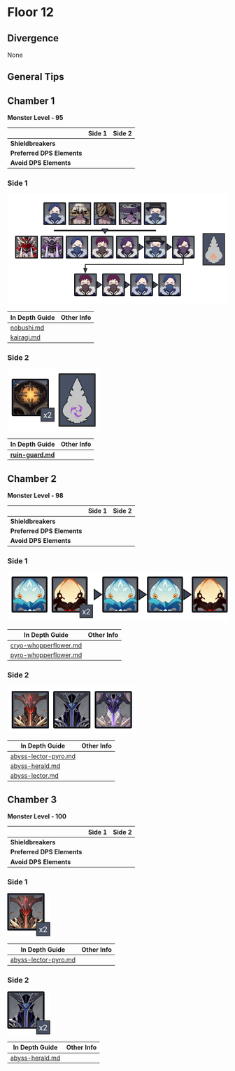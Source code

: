 # Floor 12

## Divergence <a href="#general-tips" id="general-tips"></a>

None

## General Tips

## Chamber 1

**Monster Level - 95**

|                            | Side 1 | Side 2 |
| -------------------------- | :----: | :----: |
| **Shieldbreakers**         |        |        |
| **Preferred DPS Elements** |        |        |
| **Avoid DPS Elements**     |        |        |

### Side 1

![](../../.gitbook/assets/12-1-1v26.png)

| In Depth Guide                                            | Other Info |
| --------------------------------------------------------- | ---------- |
| [nobushi.md](../../monsters/samurai/nobushi.md "mention") |            |
| [kairagi.md](../../monsters/samurai/kairagi.md "mention") |            |



### Side 2

![](../../.gitbook/assets/12-1-2v26.png)

| In Depth Guide                                                                  | Other Info |
| ------------------------------------------------------------------------------- | ---------- |
| ****[ruin-guard.md](../../monsters/ruin-constructs/ruin-guard.md "mention")**** |            |



## Chamber 2

**Monster Level - 98**

|                            | Side 1 | Side 2 |
| -------------------------- | :----: | :----: |
| **Shieldbreakers**         |        |        |
| **Preferred DPS Elements** |        |        |
| **Avoid DPS Elements**     |        |        |

### Side 1

![](../../.gitbook/assets/12-2-1v26.png)

| In Depth Guide                                                                  | Other Info |
| ------------------------------------------------------------------------------- | ---------- |
| [cryo-whopperflower.md](../../monsters/animals/cryo-whopperflower.md "mention") |            |
| [pyro-whopperflower.md](../../monsters/animals/pyro-whopperflower.md "mention") |            |



### Side 2

![](../../.gitbook/assets/12-2-2v26.png)

| In Depth Guide                                                                    | Other Info |
| --------------------------------------------------------------------------------- | ---------- |
| [abyss-lector-pyro.md](../../monsters/abyss-order/abyss-lector-pyro.md "mention") |            |
| [abyss-herald.md](../../monsters/abyss-order/abyss-herald.md "mention")           |            |
| [abyss-lector.md](../../monsters/abyss-order/abyss-lector.md "mention")           |            |

## Chamber 3

**Monster Level - 100**

|                            | Side 1 | Side 2 |
| -------------------------- | :----: | :----: |
| **Shieldbreakers**         |        |        |
| **Preferred DPS Elements** |        |        |
| **Avoid DPS Elements**     |        |        |

### Side 1

![](../../.gitbook/assets/12-3-1v26.png)

| In Depth Guide                                                                    | Other Info |
| --------------------------------------------------------------------------------- | ---------- |
| [abyss-lector-pyro.md](../../monsters/abyss-order/abyss-lector-pyro.md "mention") |            |

### Side 2

![](../../.gitbook/assets/12-3-2v26.png)

| In Depth Guide                                                          | Other Info |
| ----------------------------------------------------------------------- | ---------- |
| [abyss-herald.md](../../monsters/abyss-order/abyss-herald.md "mention") |            |

